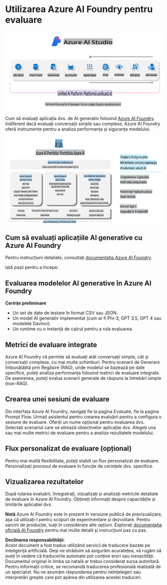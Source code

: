# **Utilizarea Azure AI Foundry pentru evaluare**

![aistudo](../../../../../translated_images/AIFoundry.61da8c74bccc0241ce9a4cb53a170912245871de9235043afcb796ccbc076fdc.ro.png)

Cum să evaluați aplicația dvs. de AI generativ folosind [Azure AI Foundry](https://ai.azure.com?WT.mc_id=aiml-138114-kinfeylo). Indiferent dacă evaluați conversații simple sau complexe, Azure AI Foundry oferă instrumente pentru a analiza performanța și siguranța modelului.

![aistudo](../../../../../translated_images/AIPortfolio.5aaa2b25e9157624a4542fe041d66a96a1c1ec6007e4e5aadd926c6ec8ce18b3.ro.png)

## Cum să evaluați aplicațiile AI generative cu Azure AI Foundry
Pentru instrucțiuni detaliate, consultați [documentația Azure AI Foundry](https://learn.microsoft.com/azure/ai-studio/how-to/evaluate-generative-ai-app?WT.mc_id=aiml-138114-kinfeylo).

Iată pașii pentru a începe:

## Evaluarea modelelor AI generative în Azure AI Foundry

**Cerințe preliminare**

- Un set de date de testare în format CSV sau JSON.
- Un model AI generativ implementat (cum ar fi Phi-3, GPT 3.5, GPT 4 sau modelele Davinci).
- Un runtime cu o instanță de calcul pentru a rula evaluarea.

## Metrici de evaluare integrate

Azure AI Foundry vă permite să evaluați atât conversații simple, cât și conversații complexe, cu mai multe schimburi.
Pentru scenarii de Generare Îmbunătățită prin Regăsire (RAG), unde modelul se bazează pe date specifice, puteți analiza performanța folosind metrici de evaluare integrate.
De asemenea, puteți evalua scenarii generale de răspuns la întrebări simple (non-RAG).

## Crearea unei sesiuni de evaluare

Din interfața Azure AI Foundry, navigați fie la pagina Evaluate, fie la pagina Prompt Flow.
Urmați asistentul pentru crearea evaluării pentru a configura o sesiune de evaluare. Oferiți un nume opțional pentru evaluarea dvs.
Selectați scenariul care se aliniază obiectivelor aplicației dvs.
Alegeți una sau mai multe metrici de evaluare pentru a analiza rezultatele modelului.

## Flux personalizat de evaluare (opțional)

Pentru mai multă flexibilitate, puteți stabili un flux personalizat de evaluare. Personalizați procesul de evaluare în funcție de cerințele dvs. specifice.

## Vizualizarea rezultatelor

După rularea evaluării, înregistrați, vizualizați și analizați metricile detaliate de evaluare în Azure AI Foundry. Obțineți informații despre capacitățile și limitările aplicației dvs.

**Notă** Azure AI Foundry este în prezent în versiune publică de previzualizare, așa că utilizați-l pentru scopuri de experimentare și dezvoltare. Pentru sarcini de producție, luați în considerare alte opțiuni. Explorați [documentația oficială AI Foundry](https://learn.microsoft.com/azure/ai-studio/?WT.mc_id=aiml-138114-kinfeylo) pentru mai multe detalii și instrucțiuni pas cu pas.

**Declinarea responsabilității**:  
Acest document a fost tradus utilizând servicii de traducere bazate pe inteligență artificială. Deși ne străduim să asigurăm acuratețea, vă rugăm să aveți în vedere că traducerile automate pot conține erori sau inexactități. Documentul original în limba sa natală ar trebui considerat sursa autoritară. Pentru informații critice, se recomandă traducerea profesională realizată de un specialist. Nu ne asumăm răspunderea pentru neînțelegeri sau interpretări greșite care pot apărea din utilizarea acestei traduceri.